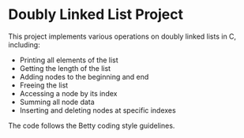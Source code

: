 # Doubly Linked List Project

This project implements various operations on doubly linked lists in C, including:
- Printing all elements of the list
- Getting the length of the list
- Adding nodes to the beginning and end
- Freeing the list
- Accessing a node by its index
- Summing all node data
- Inserting and deleting nodes at specific indexes

The code follows the Betty coding style guidelines.
